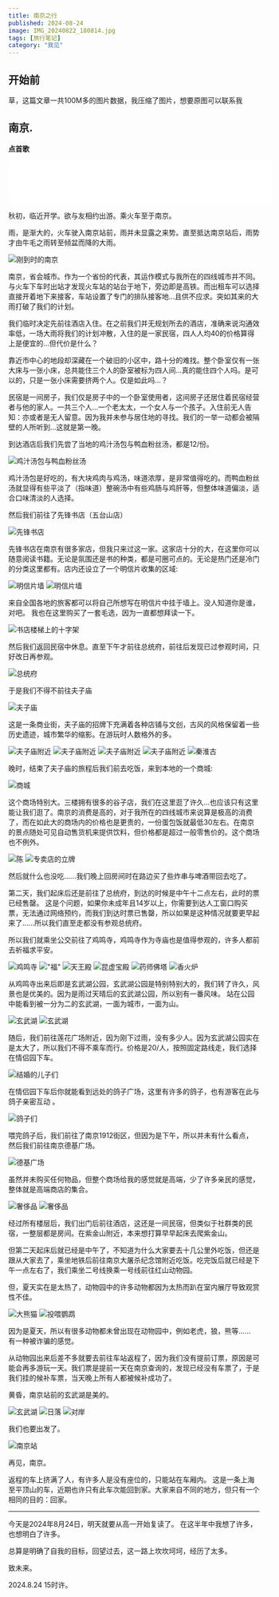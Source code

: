 ```yaml
---
title: 南京之行
published: 2024-08-24
image: IMG_20240822_180814.jpg
tags: [旅行笔记]
category: "我见"
---
```

## 开始前

草，这篇文章一共100M多的图片数据，我压缩了图片，想要原图可以联系我

## 南京.

__点首歌__

<iframe frameborder="no" border="0" marginwidth="0" marginheight="0" width=530 height=86 src="//music.163.com/outchain/player?type=2&id=2612419054&auto=1&height=66"></iframe>


秋初，临近开学。欲与友相约出游。乘火车至于南京。

雨，是渐大的，火车驶入南京站前，雨并未显露之来势。直至抵达南京站后，雨势才由牛毛之雨转至倾盆而降的大雨。

![刚到时的南京](IMG_20240820_085838.jpg "刚到时的南京")

南京，省会城市。作为一个省份的代表，其运作模式与我所在的四线城市并不同。与火车下车时出站才发现火车站的站台于地下，旁边即是高铁。而出租车可以选择直接开着地下来接客，车站设置了专门的排队接客地…且供不应求。突如其来的大雨打破了我们的计划。

我们临时决定先前往酒店入住。在之前我们并无规划所去的酒店，准确来说沟通效率低，一场大雨将我们的计划冲散，入住的是一家民宿，四人人均40的价格算得上是便宜的…但代价是什么？

靠近市中心的地段却深藏在一个破旧的小区中，路十分的难找。整个卧室仅有一张大床与一张小床，总共能住三个人的卧室被标为四人间…真的能住四个人吗。是可以的，只是一张小床需要挤两个人。仅是如此吗…？

民宿是一间房子，我们仅是房子中的一个卧室使用者，这间房子还居住着民宿经营者与他的家人。一共三个人…一个老太太，一个女人与一个孩子。入住前无人告知：亦或者是无人留意。因为我并未参与居住地的寻找。我们的一举一动都会被隔壁的人所听到…这就是第一晚。

到达酒店后我们先尝了当地的鸡汁汤包与鸭血粉丝汤，都是12/份。

![鸡汁汤包与鸭血粉丝汤](IMG_20240820_103310.jpg "鸡汁汤包与鸭血粉丝汤")

鸡汁汤包是好吃的，有大块鸡肉与鸡汤，味道浓厚，是非常值得吃的。而鸭血粉丝汤就显得有些平淡了（指味道）整碗汤中有些鸡肠与鸡肝等，但整体味道偏淡，适合口味清淡的人选择。

然后我们前往了先锋书店（五台山店）

![先锋书店](IMG_20240820_111850.jpg "先锋书店照")

先锋书店在南京有很多家店，但我只来过这一家。这家店十分的大，在这里你可以随意阅读书籍。无论是氛围还是书的种类，都是可圈可点的。无论是热门还是冷门的分类这里都有。店内还设立了一个明信片收集的区域: 

![明信片墙](IMG_20240820_112523.jpg "明信片墙")  ![明信片墙](IMG_20240820_112308.jpg "明信片墙")

来自全国各地的旅客都可以将自己所想写在明信片中挂于墙上。没人知道你是谁，对吧。
我也在这里购买了一套毛选，因为一直都想拜读一下。

![书店楼梯上的十字架](IMG_20240820_114412.jpg "书店楼梯上的十字架")

然后我们返回民宿中休息。直至下午才前往总统府，前往后发现已过参观时间，只好改日再参观。

![总统府](IMG_20240820_181212.jpg "总统府")

于是我们不得不前往夫子庙

![夫子庙](IMG_20240820_184901.jpg "夫子庙")

这是一条商业街，夫子庙的招牌下充满着各种店铺与文创，古风的风格保留着一些历史遗迹，城市繁华的缩影。在游玩时人数格外的多。

![夫子庙附近](IMG_20240820_192535.jpg) ![夫子庙附近](IMG_20240820_192757.jpg) ![夫子庙附近](IMG_20240820_192850.jpg) ![夫子庙附近](IMG_20240820_195529.jpg) ![秦淮古](IMG_20240820_195720.jpg)

晚时，结束了夫子庙的旅程后我们前去吃饭，来到本地的一个商城:

![商城](IMG_20240820_214728.jpg "鹏欣·水游城")

这个商场特别大。三楼拥有很多的谷子店，我们在这里逛了许久...也应该只有这里能让我们逛了。南京的消费是高的，对于我所在的四线城市来说算是极高的消费了，而在如此大的商场内的价格也是更贵的，一份蛋包饭就最低30左右。在南京的景点随处可见自动售货机来提供饮料，但价格都是超过一般零售价的。这个商场也不例外。

![陈](IMG_20240820_201534.jpg) ![专卖店的立牌](IMG_20240820_210057.jpg)

然后就什么也没吃......我们晚上回房间时在路边买了些炸串与啤酒带回去吃了。

第二天，我们起床后还是前往了总统府，到达的时候是中午十二点左右，此时的票已经售罄。
这是个问题，如果你未成年且14岁以上，你需要到达人工窗口购买票，无法通过网络预约，而我们到达时票已售罄，所以如果是这种情况就要更早起来了......所以我们直至走都没有参观总统府。

所以我们就乘坐公交前往了鸡鸣寺，鸡鸣寺作为寺庙也是值得参观的，许多人都前去祈福求平安。

![鸡鸣寺](IMG_20240821_140629.jpg ) !["福"](IMG_20240821_140654.jpg) ![天王殿](IMG_20240821_140718.jpg) ![昆虚宝殿](IMG_20240821_141107.jpg) ![药师佛塔](IMG_20240821_142049.jpg) ![香火炉](IMG_20240821_143048.jpg)

从鸡鸣寺出来后即是玄武湖公园，玄武湖公园是特别特别大的，我们转了许久，风景也是优美的。因为是雨过天晴后的玄武湖公园，所以别有一番风味。
站在公园中能看到被一分为二的玄武湖，一面为城市，一面为山。

![玄武湖](IMG_20240821_145101.jpg) ![玄武湖](IMG_20240821_145852.jpg)

随后，我们前往莲花广场附近，因为刚下过雨，没有多少人。因为玄武湖公园实在是太大了，所以我们不得不乘车而行。价格是20/人，按照固定路线走，我们选择在情侣园下车。

![结婚的儿子们](IMG_20240821_165846.jpg "结婚的儿子们")

在情侣园下车后你就能看到远处的鸽子广场，这里有许多的鸽子，也有游客在此与鸽子亲密互动
。

![鸽子们](IMG_20240821_170446.jpg "鸽子们")

喂完鸽子后，我们前往了南京1912街区，但因为是下午，所以并未有什么看点，然后我们前往南京德基广场。

![德基广场](IMG_20240821_181333.jpg "德基广场")

虽然并未购买任何物品，但整个商场给我的感觉就是高端，少了许多亲民的感觉，整体就是高端商店的集合。

![奢侈品](IMG_20240821_183109.jpg "奢侈品") ![奢侈品](IMG_20240821_183203.jpg "奢侈品")

经过所有楼层后，我们出门后前往酒店，这还是一间民宿，但类似于社群类的民宿，一整层都是房间。在紫金山附近，本来想打算早早起床去爬紫金山。

但第二天起床后就已经是中午了，不知道为什么大家要去十几公里外吃饭，但还是跟从大家去了，乘坐地铁后前往南京大屠杀纪念馆附近吃饭。吃完饭后就已经是下午一点左右了，我们乘坐二号线换乘一号线前往红山动物园。

但，夏天实在是太热了，动物园中的许多动物都因为太热而趴在室内展厅导致观赏性不佳。

![大熊猫](IMG_20240822_142848.jpg "大熊猫") ![投喂鹦鹉](IMG_20240822_143946.jpg "10元/盘可投喂鹦鹉")

因为是夏天，所以有很多动物都未曾出现在动物园中，例如老虎，狼，熊等......
有一种被诈骗的感觉。

从动物园出来后差不多就要去前往车站返程了，因为我们没有提前订票，原因是可能会再多游玩一天。我们票是提前一天在南京查询的，发现已经没有车票了，于是我们挂的候补车票，当天晚上所有人都被候补成功了。

黄昏，南京站前的玄武湖是美的。

![玄武湖](IMG_20240822_181133.jpg) ![日落](IMG_20240822_181458.jpg) ![对岸](IMG_20240822_182316.jpg)

我们也要出发了。

![南京站](IMG_20240822_182424.jpg)

再见，南京。

返程的车上挤满了人，有许多人是没有座位的，只能站在车厢内。
这是一条上海至平顶山的车，近期也许只有此车次能回到家。大家来自不同的地方，但只有一个相同的目的：回家。

---

今天是2024年8月24日，明天就要从高一开始复读了。
在这半年中我想了许多，
也想明白了许多。

总算是明确了自我的目标，回望过去，这一路上坎坎坷坷，经历了太多。

致未来。

2024.8.24
15时许。
